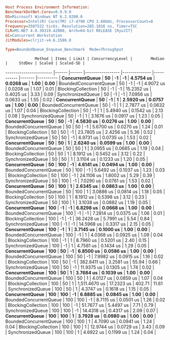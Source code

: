 ```ini

Host Process Environment Information:
BenchmarkDotNet.Core=v0.9.9.0
OS=Microsoft Windows NT 6.2.9200.0
Processor=Intel(R) Core(TM) i7-4790 CPU 3.60GHz, ProcessorCount=8
Frequency=3507522 ticks, Resolution=285.1016 ns, Timer=TSC
CLR=MS.NET 4.0.30319.42000, Arch=64-bit RELEASE [RyuJIT]
GC=Concurrent Workstation
JitModules=clrjit-v4.6.1586.0

Type=BoundedQueue_Enqueue_Benchmark  Mode=Throughput  

```
                 Method | Items | Limit | ConcurrencyLevel |        Median |     StdDev | Scaled | Scaled-SD |
----------------------- |------ |------ |----------------- |-------------- |----------- |------- |---------- |
        **ConcurrentQueue** |    **50** |    **-1** |               **-1** |     **4.5754 us** |  **0.0268 us** |   **1.00** |      **0.00** |
 BoundedConcurrentQueue |    50 |    -1 |               -1 |     4.9072 us |  0.0208 us |   1.07 |      0.01 |
     BlockingCollection |    50 |    -1 |               -1 |    15.2352 us |  0.4025 us |   3.33 |      0.09 |
      SynchronizedQueue |    50 |    -1 |               -1 |     7.0956 us |  0.0633 us |   1.55 |      0.02 |
        **ConcurrentQueue** |    **50** |    **-1** |                **1** |     **2.5920 us** |  **0.0757 us** |   **1.00** |      **0.00** |
 BoundedConcurrentQueue |    50 |    -1 |                1 |     2.7877 us |  0.0632 us |   1.07 |      0.04 |
     BlockingCollection |    50 |    -1 |                1 |     5.4940 us |  0.1542 us |   2.13 |      0.08 |
      SynchronizedQueue |    50 |    -1 |                1 |     3.1676 us |  0.0917 us |   1.23 |      0.05 |
        **ConcurrentQueue** |    **50** |    **50** |               **-1** |     **4.5830 us** |  **0.0276 us** |   **1.00** |      **0.00** |
 BoundedConcurrentQueue |    50 |    50 |               -1 |     5.6700 us |  0.0270 us |   1.24 |      0.01 |
     BlockingCollection |    50 |    50 |               -1 |    23.7805 us |  2.4256 us |   5.36 |      0.52 |
      SynchronizedQueue |    50 |    50 |               -1 |     6.9731 us |  0.0735 us |   1.53 |      0.02 |
        **ConcurrentQueue** |    **50** |    **50** |                **1** |     **2.6240 us** |  **0.0599 us** |   **1.00** |      **0.00** |
 BoundedConcurrentQueue |    50 |    50 |                1 |     3.0955 us |  0.0685 us |   1.19 |      0.04 |
     BlockingCollection |    50 |    50 |                1 |     8.1912 us |  0.5452 us |   3.12 |      0.22 |
      SynchronizedQueue |    50 |    50 |                1 |     3.1104 us |  0.1233 us |   1.20 |      0.05 |
        **ConcurrentQueue** |    **50** |   **100** |               **-1** |     **4.6141 us** |  **0.0494 us** |   **1.00** |      **0.00** |
 BoundedConcurrentQueue |    50 |   100 |               -1 |     5.6492 us |  0.1037 us |   1.23 |      0.03 |
     BlockingCollection |    50 |   100 |               -1 |    24.1106 us |  1.8002 us |   5.29 |      0.39 |
      SynchronizedQueue |    50 |   100 |               -1 |     7.0290 us |  0.0761 us |   1.53 |      0.02 |
        **ConcurrentQueue** |    **50** |   **100** |                **1** |     **2.6345 us** |  **0.0863 us** |   **1.00** |      **0.00** |
 BoundedConcurrentQueue |    50 |   100 |                1 |     3.0886 us |  0.0814 us |   1.18 |      0.05 |
     BlockingCollection |    50 |   100 |                1 |     8.1912 us |  0.5398 us |   3.12 |      0.23 |
      SynchronizedQueue |    50 |   100 |                1 |     3.1038 us |  0.0882 us |   1.19 |      0.05 |
        **ConcurrentQueue** |   **100** |    **-1** |               **-1** |     **6.8298 us** |  **0.0668 us** |   **1.00** |      **0.00** |
 BoundedConcurrentQueue |   100 |    -1 |               -1 |     7.2814 us |  0.0375 us |   1.06 |      0.01 |
     BlockingCollection |   100 |    -1 |               -1 |    36.2428 us |  5.7991 us |   5.54 |      0.84 |
      SynchronizedQueue |   100 |    -1 |               -1 |    14.5968 us |  0.3317 us |   2.15 |      0.05 |
        **ConcurrentQueue** |   **100** |    **-1** |                **1** |     **3.7145 us** |  **0.1000 us** |   **1.00** |      **0.00** |
 BoundedConcurrentQueue |   100 |    -1 |                1 |     4.0368 us |  0.0925 us |   1.09 |      0.04 |
     BlockingCollection |   100 |    -1 |                1 |     8.7960 us |  0.5201 us |   2.40 |      0.15 |
      SynchronizedQueue |   100 |    -1 |                1 |     4.7581 us |  0.1434 us |   1.29 |      0.05 |
        **ConcurrentQueue** |   **100** |    **50** |               **-1** |     **6.8500 us** |  **0.0586 us** |   **1.00** |      **0.00** |
 BoundedConcurrentQueue |   100 |    50 |               -1 |     7.9982 us |  0.0915 us |   1.16 |      0.02 |
     BlockingCollection |   100 |    50 |               -1 |   382.8411 us |  3.2581 us |  55.94 |      0.66 |
      SynchronizedQueue |   100 |    50 |               -1 |    11.9375 us |  0.1305 us |   1.74 |      0.02 |
        **ConcurrentQueue** |   **100** |    **50** |                **1** |     **3.7684 us** |  **0.1039 us** |   **1.00** |      **0.00** |
 BoundedConcurrentQueue |   100 |    50 |                1 |     4.0127 us |  0.0859 us |   1.07 |      0.04 |
     BlockingCollection |   100 |    50 |                1 | 1,511.4670 us | 17.2323 us | 402.71 |     11.61 |
      SynchronizedQueue |   100 |    50 |                1 |     4.3747 us |  0.1618 us |   1.15 |      0.05 |
        **ConcurrentQueue** |   **100** |   **100** |               **-1** |     **6.8885 us** |  **0.0845 us** |   **1.00** |      **0.00** |
 BoundedConcurrentQueue |   100 |   100 |               -1 |     8.7115 us |  0.0501 us |   1.26 |      0.02 |
     BlockingCollection |   100 |   100 |               -1 |    51.7677 us |  5.4497 us |   7.71 |      0.79 |
      SynchronizedQueue |   100 |   100 |               -1 |    14.4318 us |  0.4317 us |   2.09 |      0.07 |
        **ConcurrentQueue** |   **100** |   **100** |                **1** |     **3.7928 us** |  **0.0980 us** |   **1.00** |      **0.00** |
 BoundedConcurrentQueue |   100 |   100 |                1 |     4.7090 us |  0.0941 us |   1.24 |      0.04 |
     BlockingCollection |   100 |   100 |                1 |    12.9744 us |  0.0729 us |   3.43 |      0.09 |
      SynchronizedQueue |   100 |   100 |                1 |     4.6922 us |  0.1199 us |   1.24 |      0.04 |
